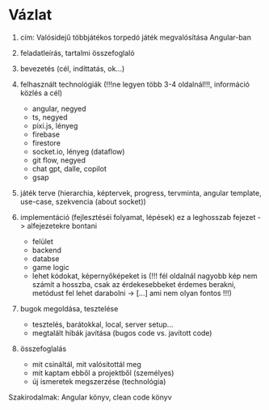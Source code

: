 # Vázlat

1. cím: Valósidejű többjátékos torpedó játék megvalósítása Angular-ban

2. feladatleírás, tartalmi összefoglaló

3. bevezetés (cél, indíttatás, ok...)

4. felhasznált technológiák (!!!ne legyen több 3-4 oldalnál!!!, információ közlés a cél)

   - angular, negyed
   - ts, negyed
   - pixi.js, lényeg
   - firebase
   - firestore
   - socket.io, lényeg (dataflow)
   - git flow, negyed
   - chat gpt, dalle, copilot
   - gsap

5. játék terve (hierarchia, képtervek, progress, tervminta, angular template, use-case, szekvencia (about socket))

6. implementáció (fejlesztéséi folyamat, lépések) ez a leghosszab fejezet -> alfejezetekre bontani

   - felület
   - backend
   - databse
   - game logic
   - lehet kódokat, képernyőképeket is (!!! fél oldalnál nagyobb kép nem számít a hosszba, csak az érdekesebbeket érdemes berakni, metódust fel lehet darabolni -> [...] ami nem olyan fontos !!!)

7. bugok megoldása, tesztelése

   - tesztelés, barátokkal, local, server setup...
   - megtalált hibák javítása (bugos code vs. javított code)

8. összefoglalás

   - mit csináltál, mit valósítottál meg
   - mit kaptam ebből a projektből (személyes)
   - új ismeretek megszerzése (technológia)

Szakirodalmak: Angular könyv, clean code könyv
